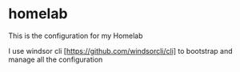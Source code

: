 # homelab

This is the configuration for my Homelab

I use windsor cli [https://github.com/windsorcli/cli] to bootstrap and manage all the configuration
